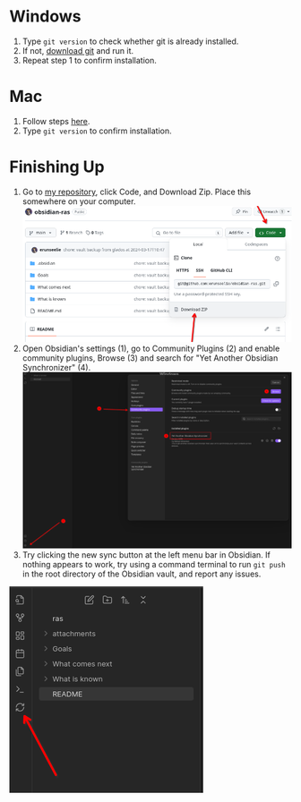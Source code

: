 # Windows
1. Type `git version` to check whether git is already installed.
2. If not, [download git](https://github.com/git-for-windows/git/releases/download/v2.44.0.windows.1/Git-2.44.0-64-bit.exe) and run it.
3. Repeat step 1 to confirm installation.

# Mac
1. Follow steps [here](https://git-scm.com/download/mac).
2. Type `git version` to confirm installation.

# Finishing Up
1. Go to [my repository](https://github.com/erunseelie/obsidian-ras), click Code, and Download Zip. Place this somewhere on your computer.
![](attachments/download.png)
2. Open Obsidian's settings (1), go to Community Plugins (2) and enable community plugins, Browse (3) and search for "Yet Another Obsidian Synchronizer" (4).
![](attachments/plogons.png)
3. Try clicking the new sync button at the left menu bar in Obsidian. If nothing appears to work, try using a command terminal to run `git push` in the root directory of the Obsidian vault, and report any issues.

![](attachments/sync.png)
